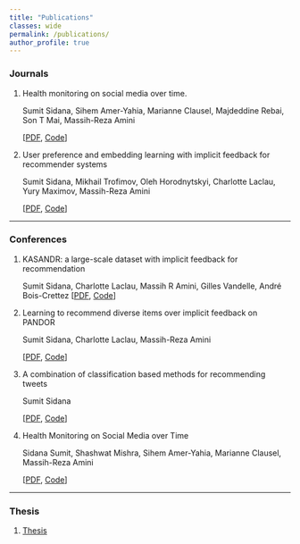 ```yaml
---
title: "Publications"
classes: wide
permalink: /publications/
author_profile: true
---
```



<h3>Journals</h3>
<ol>
<li> Health monitoring on social media over time.

Sumit Sidana, Sihem Amer-Yahia, Marianne Clausel, Majdeddine Rebai, Son T Mai, Massih-Reza Amini

[<a href="https://sumitsidana.github.io/data/healthMonitoringOnSocialMediaOverTime.pdf">PDF</a>, <a href="https://github.com/sumitsidana/healthMonitoring">Code</a>]

<li> User preference and embedding learning with implicit feedback for recommender systems

Sumit Sidana, Mikhail Trofimov, Oleh Horodnytskyi, Charlotte Laclau, Yury Maximov, Massih-Reza Amini

[<a href="https://sumitsidana.github.io/data/TOIS.pdf">PDF</a>, <a href="https://github.com/sumitsidana/NERvE">Code</a>]

</ol>

---

<h3>Conferences</h3>
<ol>
<li> KASANDR: a large-scale dataset with implicit feedback for recommendation

Sumit Sidana, Charlotte Laclau, Massih R Amini, Gilles Vandelle, André Bois-Crettez
[<a href="https://sumitsidana.github.io/data/SIGIR17_short.pdf">PDF</a>, <a href="https://github.com/sumitsidana/recsysBaselines">Code</a>]

<li> Learning to recommend diverse items over implicit feedback on PANDOR

Sumit Sidana, Charlotte Laclau, Massih-Reza Amini

[<a href="https://sumitsidana.github.io/data/SIGIR18.pdf">PDF</a>, <a href="https://github.com/sumitsidana/RecSys-Diversity-PANDOR">Code</a>]

<li> A combination of classification based methods for recommending tweets

Sumit Sidana

[<a href="https://sumitsidana.github.io/data/RecSysChallenge2020.pdf">PDF</a>, <a href="https://github.com/sumitsidana/recsys_challenge_2020">Code</a>]
<li> Health Monitoring on Social Media over Time

Sidana Sumit, Shashwat Mishra, Sihem Amer-Yahia, Marianne Clausel, Massih-Reza Amini

[<a href="https://sumitsidana.github.io/data/healthMonitoringOnSocialMediaOverTime.pdf">PDF</a>, <a href="https://github.com/sumitsidana/healthMonitoring">Code</a>]


</ol>

---

<h3>Thesis</h3>
<ol>

<li> <a href="https://tel.archives-ouvertes.fr/tel-02060436/document">Thesis</a>
</ol>
